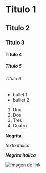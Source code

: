 # Titulo 1
## Titulo 2
### Titulo 3
#### Titulo 4
##### Titulo 5
###### Titulo 6

* bullet 1
* bulllet 2

1. Uno
2. Dos
3. Tres
4. Cuatro

**Negrita**

_texto italica_

***Negrita italica***

![Imagen de link](https://avatarfiles.alphacoders.com/129/thumb-1920-129627.png)
